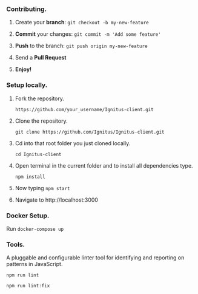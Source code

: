 ### Contributing.

1. Create your **branch**: ```git checkout -b my-new-feature```

2. **Commit** your changes: ```git commit -m 'Add some feature'```

3. **Push** to the branch: ```git push origin my-new-feature```

4. Send a **Pull Request**

5. **Enjoy!**

### Setup locally.

1. Fork the repository.

    ``` https://github.com/your_username/Ignitus-client.git ```

2. Clone the repository.

    ``` git clone https://github.com/Ignitus/Ignitus-client.git ```

3. Cd into that root folder you just cloned locally.

    ``` cd Ignitus-client ```

4. Open terminal in the current folder and to install all dependencies type.

    ``` npm install ```

5. Now typing
    ``` npm start ```
    
6. Navigate to http://localhost:3000

### Docker Setup.

Run ```docker-compose up```
 
### Tools.

A pluggable and configurable linter tool for identifying and reporting on patterns in JavaScript.

 ``` npm run lint ```
 
 ``` npm run lint:fix ```
